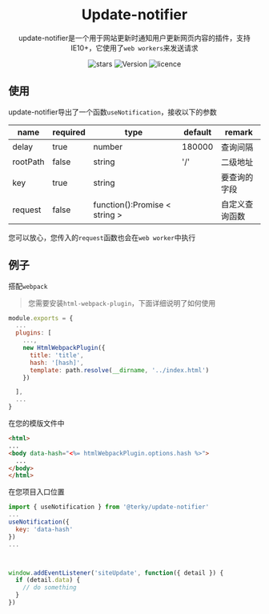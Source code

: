 <div align="center">
  <h1>Update-notifier</h1>
</div>
<div align="center">

update-notifier是一个用于网站更新时通知用户更新网页内容的插件，支持IE10+，它使用了`web workers`来发送请求

<img src="https://img.shields.io/github/stars/overdev-l/terky" alt="stars">
<img src="https://badgen.net/npm/v/@terky/update-notifier" alt="Version" />
<img src="https://img.shields.io/badge/license-MIT-blue.svg" alt="licence">

</div>


## 使用
update-notifier导出了一个函数`useNotification`，接收以下的参数

| name     | required | type                            | default | remark         |
|----------|----------|---------------------------------|---------|----------------|
| delay    | true     | number                          | 180000  | 查询间隔       |
| rootPath | false    | string                          | '/'     | 二级地址       |
| key      | true     | string                          |         | 要查询的字段   |
| request  | false    | function():Promise < string >   |         | 自定义查询函数 |

您可以放心，您传入的`request`函数也会在`web worker`中执行

## 例子
搭配`webpack`
> 您需要安装`html-webpack-plugin`，下面详细说明了如何使用
```js
module.exports = {
  ...
  plugins: [
    ...,
    new HtmlWebpackPlugin({
      title: 'title',
      hash: '[hash]',
      template: path.resolve(__dirname, '../index.html')
    })

  ],
  ...
}
```
在您的模版文件中
```html
<html>
...
<body data-hash="<%= htmlWebpackPlugin.options.hash %>">
  ...
</body>
</html>

```

在您项目入口位置

```js
import { useNotification } from '@terky/update-notifier'
...
useNotification({
  key: 'data-hash'
})
...



window.addEventListener('siteUpdate', function({ detail }) {
  if (detail.data) {
    // do something
  }
})
```